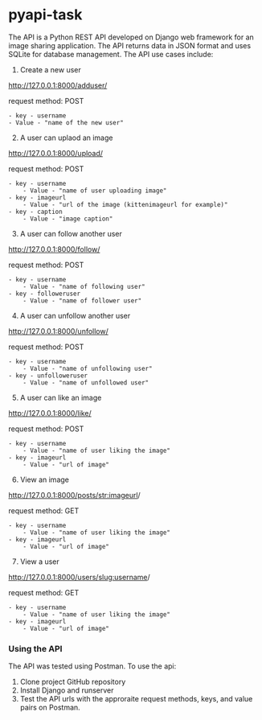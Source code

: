 # pyapi-task

The API is a Python REST API developed on Django web framework for an image sharing application. The API returns data in JSON format and uses SQLite for database management. The API use cases include:

1. Create a new user

http://127.0.0.1:8000/adduser/

request method: POST

    - key - username
    - Value - "name of the new user"

2. A user can uplaod an image

http://127.0.0.1:8000/upload/

request method: POST

    - key - username
        - Value - "name of user uploading image"
    - key - imageurl
        - Value - "url of the image (kittenimageurl for example)"
    - key - caption
        - Value - "image caption"

3. A user can follow another user

http://127.0.0.1:8000/follow/

request method: POST

    - key - username
        - Value - "name of following user"
    - key - followeruser
        - Value - "name of follower user"

4. A user can unfollow another user

http://127.0.0.1:8000/unfollow/

request method: POST

    - key - username
        - Value - "name of unfollowing user"
    - key - unfolloweruser
        - Value - "name of unfollowed user"
    
5. A user can like an image

http://127.0.0.1:8000/like/

request method: POST

    - key - username
        - Value - "name of user liking the image"
    - key - imageurl
        - Value - "url of image"

6. View an image

http://127.0.0.1:8000/posts/<str:imageurl>/

request method: GET

    - key - username
        - Value - "name of user liking the image"
    - key - imageurl
        - Value - "url of image"
  
7. View a user

http://127.0.0.1:8000/users/<slug:username>/

request method: GET

    - key - username
        - Value - "name of user liking the image"
    - key - imageurl
        - Value - "url of image"

### Using the API

The API was tested using Postman. To use the api:

1. Clone project GitHub repository
2. Install Django and runserver
3. Test the API urls with the approraite request methods, keys, and value pairs on Postman.
